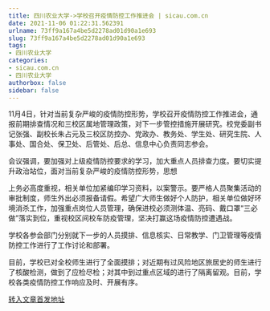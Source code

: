 ```yaml
---
title: 四川农业大学->学校召开疫情防控工作推进会 | sicau.com.cn
date: 2021-11-06 01:22:31.562391
urlname: 73ff9a167a4be5d2278ad01d90a1e693
slug: 73ff9a167a4be5d2278ad01d90a1e693
tags: 
- 四川农业大学
categories:
- sicau.com.cn
- 四川农业大学
authorbox: false
sidebar: false
---
```

11月4日，针对当前复杂严峻的疫情防控形势，学校召开疫情防控工作推进会，通报前期排查情况和三校区属地管理政策，对下一步管控措施开展研究。校党委副书记张强、副校长朱占元及三校区防控办、党政办、教务处、学生处、研究生院、人事处、国合处、保卫处、后管处、后总、信息中心负责同志参会。

会议强调，要加强对上级疫情防控要求的学习，加大重点人员排查力度。要切实提升政治站位，面对当前复杂严峻的疫情防控形势，思想
<!--more-->
上务必高度重视，相关单位加紧编印学习资料，以案警示。要严格人员聚集活动的审批制度，师生外出必须报备请假。希望广大师生做好个人防护，相关单位做好环境消杀工作，加强重点岗位人员管理，确保进校必须测体温、亮码、戴口罩“三必做”落实到位，重视校区间校车防疫管理，坚决打赢这场疫情防控遭遇战。

学校各参会部门分别就下一步的人员摸排、信息核实、日常教学、门卫管理等疫情防控工作进行了工作讨论和部署。

目前，学校已对全校师生进行了全面摸排；对近期有过风险地区旅居史的师生进行了核酸检测，做到了应检尽检；对其中到过重点区域的进行了隔离留观。目前，学校各类疫情防控工作响应及时、开展有序。



[转入文章首发地址](https://news.sicau.edu.cn/info/1078/65298.htm)
